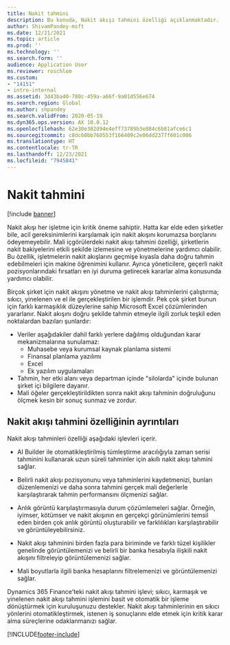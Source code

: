 ```yaml
---
title: Nakit tahmini
description: Bu konuda, Nakit akışı tahmini özelliği açıklanmaktadır.
author: ShivamPandey-msft
ms.date: 12/21/2021
ms.topic: article
ms.prod: ''
ms.technology: ''
ms.search.form: ''
audience: Application User
ms.reviewer: roschlom
ms.custom:
- "14151"
- intro-internal
ms.assetid: 3d43ba40-780c-459a-a66f-9a01d556e674
ms.search.region: Global
ms.author: shpandey
ms.search.validFrom: 2020-05-19
ms.dyn365.ops.version: AX 10.0.12
ms.openlocfilehash: 62e30e382d94e4eff73789b3e884c6b81afce6c1
ms.sourcegitcommit: c8dc60bb760553f166409c2e06dd2377f601c006
ms.translationtype: HT
ms.contentlocale: tr-TR
ms.lasthandoff: 12/23/2021
ms.locfileid: "7945841"
---
```

# <a name="cash-forecast"></a>Nakit tahmini

[!include [banner](../includes/banner.md)]

Nakit akışı her işletme için kritik öneme sahiptir. Hatta kar elde eden şirketler bile, acil gereksinimlerini karşılamak için nakit akışını korumazsa borçlarını ödeyemeyebilir. Mali içgörülerdeki nakit akışı tahmini özelliği, şirketlerin nakit bakiyelerini etkili şekilde izlemesine ve yönetmelerine yardımcı olabilir. Bu özellik, işletmelerin nakit akışlarını geçmişe kıyasla daha doğru tahmin edebilmeleri için makine öğrenimini kullanır. Ayrıca yöneticilere, geçerli nakit pozisyonlarındaki fırsatları en iyi duruma getirecek kararlar alma konusunda yardımcı olabilir. 

Birçok şirket için nakit akışını yönetme ve nakit akışı tahminlerini çalıştırma; sıkıcı, yinelenen ve el ile gerçekleştirilen bir işlemdir. Pek çok şirket bunun için farklı karmaşıklık düzeylerine sahip Microsoft Excel çözümlerinden yararlanır. Nakit akışını doğru şekilde tahmin etmeyle ilgili zorluk teşkil eden noktalardan bazıları şunlardır:

- Veriler aşağıdakiler dahil farklı yerlere dağılmış olduğundan karar mekanizmalarına sunulamaz: 
  - Muhasebe veya kurumsal kaynak planlama sistemi
  - Finansal planlama yazılımı
  - Excel
  - Ek yazılım uygulamaları 
- Tahmin, her etki alanı veya departman içinde "silolarda" içinde bulunan şirket içi bilgilere dayanır.
- Mali öğeler gerçekleştirildikten sonra nakit akışı tahminin doğruluğunu ölçmek kesin bir sonuç sunmaz ve zordur.
    
## <a name="details-of-the-cash-flow-forecasts-capability"></a>Nakit akışı tahmini özelliğinin ayrıntıları
Nakit akışı tahminleri özelliği aşağıdaki işlevleri içerir. 

- AI Builder ile otomatikleştirilmiş tümleştirme aracılığıyla zaman serisi tahminini kullanarak uzun süreli tahminler için akıllı nakit akışı tahmini sağlar.

- Belirli nakit akışı pozisyonunu veya tahminlerini kaydetmenizi, bunları düzenlemenizi ve daha sonra tahmini gerçek mali değerlerle karşılaştırarak tahmin performansını ölçmenizi sağlar.

- Anlık görüntü karşılaştırmasıyla durum çözümlemeleri sağlar. Örneğin, iyimser, kötümser ve nakit akışının en gerçekçi görünümlerini temsil eden birden çok anlık görüntü oluşturabilir ve farklılıkları karşılaştırabilir ve görüntüleyebilirsiniz.

- Nakit akışı tahminini birden fazla para biriminde ve farklı tüzel kişilikler genelinde görüntülemenizi ve belirli bir banka hesabıyla ilişkili nakit akışını filtreleyip görüntülemenizi sağlar. 

- Mali boyutlarla ilgili banka hesaplarını filtrelemenizi ve görüntülemenizi sağlar.

Dynamics 365 Finance'teki nakit akışı tahmini işlevi; sıkıcı, karmaşık ve yinelenen nakit akışı tahmini işlemini basit ve otomatik bir işleme dönüştürmek için kuruluşunuzu destekler. Nakit akışı tahminlerinin en sıkıcı yönlerini otomatikleştirmek, istenen iş sonuçlarını elde etmek için kritik karar alma süreçlerine odaklanmanızı sağlar.


[!INCLUDE[footer-include](../../includes/footer-banner.md)]
